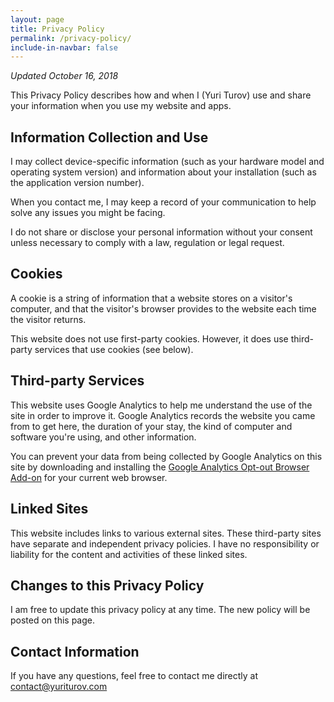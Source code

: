 ```yaml
---
layout: page
title: Privacy Policy
permalink: /privacy-policy/
include-in-navbar: false
---
```


_Updated October 16, 2018_

This Privacy Policy describes how and when I (Yuri Turov) use and share your information when you use my website and apps.

## Information Collection and Use

I may collect device-specific information (such as your hardware model and operating system version) and 
information about your installation (such as the application version number).

When you contact me, I may keep a record of your communication to help solve any issues you might be facing.

I do not share or disclose your personal information without your consent unless necessary to comply with a law, regulation or legal request.

## Cookies

A cookie is a string of information that a website stores on a visitor's computer, and that the visitor's browser provides to the website each time the visitor returns. 

This website does not use first-party cookies. However, it does use third-party services that use cookies (see below).

## Third-party Services

This website uses Google Analytics to help me understand the use of the site in order to improve it. Google Analytics records the website you came from to get here, the duration of your stay, the kind of computer and software you're using, and other information.

You can prevent your data from being collected by Google Analytics on this site by downloading and installing the [Google Analytics Opt-out Browser Add-on](https://tools.google.com/dlpage/gaoptout?hl=en) for your current web browser.

## Linked Sites

This website includes links to various external sites. These third-party sites have separate and independent privacy policies. I have no responsibility or liability for the content and activities of these linked sites.

## Changes to this Privacy Policy

I am free to update this privacy policy at any time. The new policy will be posted on this page.

## Contact Information

If you have any questions, feel free to contact me directly at [contact@yuriturov.com](mailto:contact@yuriturov.com)
